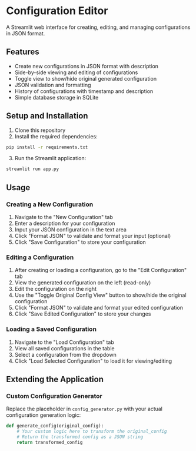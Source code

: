 # Configuration Editor

A Streamlit web interface for creating, editing, and managing configurations in JSON format.

## Features

- Create new configurations in JSON format with description
- Side-by-side viewing and editing of configurations
- Toggle view to show/hide original generated configuration
- JSON validation and formatting
- History of configurations with timestamp and description
- Simple database storage in SQLite

## Setup and Installation

1. Clone this repository
2. Install the required dependencies:

```bash
pip install -r requirements.txt
```

3. Run the Streamlit application:

```bash
streamlit run app.py
```

## Usage

### Creating a New Configuration

1. Navigate to the "New Configuration" tab
2. Enter a description for your configuration
3. Input your JSON configuration in the text area
4. Click "Format JSON" to validate and format your input (optional)
5. Click "Save Configuration" to store your configuration

### Editing a Configuration

1. After creating or loading a configuration, go to the "Edit Configuration" tab
2. View the generated configuration on the left (read-only)
3. Edit the configuration on the right
4. Use the "Toggle Original Config View" button to show/hide the original configuration
5. Click "Format JSON" to validate and format your edited configuration
6. Click "Save Edited Configuration" to store your changes

### Loading a Saved Configuration

1. Navigate to the "Load Configuration" tab
2. View all saved configurations in the table
3. Select a configuration from the dropdown
4. Click "Load Selected Configuration" to load it for viewing/editing

## Extending the Application

### Custom Configuration Generator

Replace the placeholder in `config_generator.py` with your actual configuration generation logic:

```python
def generate_config(original_config):
    # Your custom logic here to transform the original_config
    # Return the transformed config as a JSON string
    return transformed_config
``` 